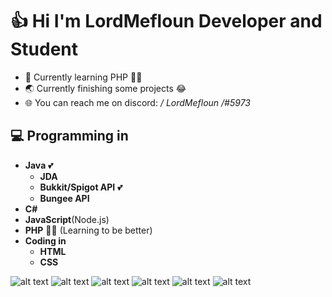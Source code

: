 # 👍 Hi I'm LordMefloun Developer and Student

- 📜 Currently learning PHP 👨‍🎓
- 🌏 Currently finishing some projects 😂
- 🌐 You can reach me on discord: **/* LordMefloun */#5973**

## 💻 Programming in

- **Java** 💕
  - __JDA__
  - __Bukkit/Spigot API__ 💕
  - __Bungee API__
- **C#** 
- **JavaScript**(Node.js)
- **PHP** 👨‍🎓 (Learning to be better)
- **Coding in**
  - __HTML__
  - __CSS__

![alt text](https://img.icons8.com/color/48/000000/java-coffee-cup-logo--v2.png "Java") 
![alt text](https://img.icons8.com/color/48/000000/c-sharp-logo.png "C#")
![alt text](https://img.icons8.com/color/48/000000/javascript--v1.png "Javascript")
![alt text](https://img.icons8.com/color/48/000000/nodejs.png "Node.js")
![alt text](https://img.icons8.com/dusk/64/000000/php-logo.png "PHP")
![alt text](https://img.icons8.com/fluency/48/000000/laravel.png "Laravel")
